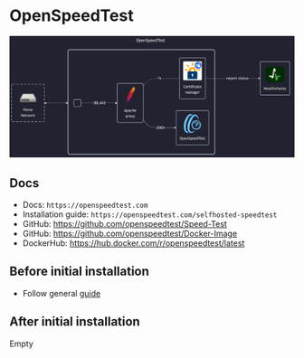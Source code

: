 # OpenSpeedTest

![diagram](../../docs/diagrams/out/apps/openspeedtest.png)

## Docs

- Docs: `https://openspeedtest.com` <!-- website down -->
- Installation guide: `https://openspeedtest.com/selfhosted-speedtest` <!-- website down -->
- GitHub: <https://github.com/openspeedtest/Speed-Test>
- GitHub: <https://github.com/openspeedtest/Docker-Image>
- DockerHub: <https://hub.docker.com/r/openspeedtest/latest>

## Before initial installation

- Follow general [guide](../../docs/Checklist%20for%20new%20docker-apps.md)

## After initial installation

Empty
